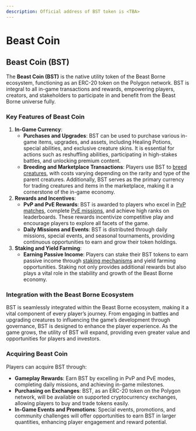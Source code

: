 ```yaml
---
description: Official address of BST token is <TBA>
---
```


# Beast Coin

## Beast Coin (BST)

The **Beast Coin (BST)** is the native utility token of the Beast Borne ecosystem, functioning as an ERC-20 token on the Polygon network. BST is integral to all in-game transactions and rewards, empowering players, creators, and stakeholders to participate in and benefit from the Beast Borne universe fully.

### **Key Features of Beast Coin**

1. **In-Game Currency**:
   * **Purchases and Upgrades**: BST can be used to purchase various in-game items, upgrades, and assets, including Healing Potions, special abilities, and exclusive creature skins. It is essential for actions such as reshuffling abilities, participating in high-stakes battles, and unlocking premium content.
   * **Breeding and Marketplace Transactions**: Players use BST to [breed creatures](breeding.md), with costs varying depending on the rarity and type of the parent creatures. Additionally, BST serves as the primary currency for trading creatures and items in the marketplace, making it a cornerstone of the in-game economy.
2. **Rewards and Incentives**:
   * **PvP and PvE Rewards**: BST is awarded to players who excel in [PvP matches](../gameplay/pvp.md), complete [PvE missions](../gameplay/pve.md), and achieve high ranks on leaderboards. These rewards incentivize competitive play and encourage players to explore all facets of the game.
   * **Daily Missions and Events**: BST is distributed through daily missions, special events, and seasonal tournaments, providing continuous opportunities to earn and grow their token holdings.
3. **Staking and Yield Farming**:
   * **Earning Passive Income**: Players can stake their BST tokens to earn passive income through [staking mechanisms](staking/) and yield farming opportunities. Staking not only provides additional rewards but also plays a vital role in the stability and growth of the Beast Borne economy.

### **Integration with the Beast Borne Ecosystem**

BST is seamlessly integrated within the Beast Borne ecosystem, making it a vital component of every player’s journey. From engaging in battles and upgrading creatures to influencing the game’s development through governance, BST is designed to enhance the player experience. As the game grows, the utility of BST will expand, providing even greater value and opportunities for players and investors.

### **Acquiring Beast Coin**

Players can acquire BST through:

* **Gameplay Rewards**: Earn BST by excelling in PvP and PvE modes, completing daily missions, and achieving in-game milestones.
* **Purchasing on Exchanges**: BST, as an ERC-20 token on the Polygon network, will be available on supported cryptocurrency exchanges, allowing players to buy and trade tokens easily.
* **In-Game Events and Promotions**: Special events, promotions, and community challenges will offer opportunities to earn BST in larger quantities, enhancing player engagement and reward potential.
